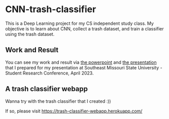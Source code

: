 # CNN-trash-classifier
This is a Deep Learning project for my CS independent study class. My objective is to learn about CNN, collect a trash dataset, and train a classifier using the trash dataset.

## Work and Result
You can see my work and result via [the powerpoint](https://view.officeapps.live.com/op/view.aspx?src=https%3A%2F%2Fraw.githubusercontent.com%2Ftnguyen7s%2FCNN-trash-classifier%2Fmaster%2Fpp%2FTuyen_SEMO_SCR_April2023.pptx&wdOrigin=BROWSELINK) and [the presentation](https://www.youtube.com/watch?fbclid=IwAR1xvcsD9Z0FfbZeqbkEvP4cCLvanzNvhNufs4vjmsESTu52VwVgCIjYb2g&v=alJAc6tS6-w&feature=youtu.be) that I prepared for my presentation at Southeast Missouri State University - Student Research Conference, April 2023.

## A trash classifier webapp
Wanna try with the trash classifier that I created :))

If so, please visit https://trash-classifier-webapp.herokuapp.com/ 
